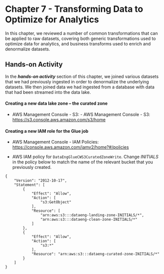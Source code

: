 # Chapter 7 - Transforming Data to Optimize for Analytics

In this chapter, we reviewed a number of common transformations that can be applied
to raw datasets, covering both generic transformations used to optimize data for analytics,
and business transforms used to enrich and denormalize datasets.

## Hands-on Activity
In the ***hands-on activity*** section of this chapter, we joined various datasets that we had previously ingested in order to denormalize the underlying datasets. We then joined data we had ingested from a database with data that had been streamed into the data lake.

#### Creating a new data lake zone – the curated zone
- AWS Management Console - S3: - AWS Management Console - S3: https://s3.console.aws.amazon.com/s3/home

#### Creating a new IAM role for the Glue job
- AWS Management Console - IAM Policies: https://console.aws.amazon.com/iamv2/home?#/policies

- AWS IAM policy for `DataEngGlueCWS3CuratedZoneWrite`. Change *INITIALS* in the policy below to match the name of the relevant bucket that you previously created.

```
{
    "Version": "2012-10-17",
    "Statement": [
        {
            "Effect": "Allow",
            "Action": [
                "s3:GetObject"
            ],
            "Resource": [
                "arn:aws:s3:::dataeng-landing-zone-INITIALS/*",
                "arn:aws:s3:::dataeng-clean-zone-INITIALS/*"
            ]
        },
        {
            "Effect": "Allow",
            "Action": [
                "s3:*"
            ],
            "Resource": "arn:aws:s3:::dataeng-curated-zone-INITIALS/*"
        }
    ]
}
```


